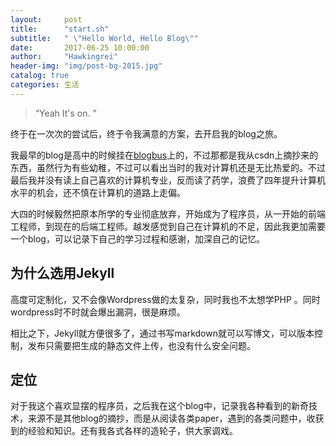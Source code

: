 ```yaml
---
layout:     post
title:      "start.sh"
subtitle:   " \"Hello World, Hello Blog\""
date:       2017-06-25 10:00:00
author:     "Hawkingrei"
header-img: "img/post-bg-2015.jpg"
catalog: true
categories: 生活
---
```



> “Yeah It's on. ”


终于在一次次的尝试后，终于令我满意的方案，去开启我的blog之旅。


我最早的blog是高中的时候挂在[blogbus](http://qikee.blogbus.com)上的，不过那都是我从csdn上摘抄来的东西，虽然行为有些幼稚，不过可以看出当时的我对计算机还是无比热爱的。不过最后我并没有读上自己喜欢的计算机专业，反而读了药学，浪费了四年提升计算机水平的机会，还不慎在计算机的道路上走偏。


大四的时候毅然把原本所学的专业彻底放弃，开始成为了程序员，从一开始的前端工程师，到现在的后端工程师。越发感觉到自己在计算机的不足，因此我更加需要一个blog，可以记录下自己的学习过程和感谢，加深自己的记忆。

## 为什么选用Jekyll
高度可定制化，又不会像Wordpress做的太复杂，同时我也不太想学PHP 。同时wordpress时不时就会爆出漏洞，很是麻烦。

相比之下，Jekyll就方便很多了，通过书写markdown就可以写博文，可以版本控制，发布只需要把生成的静态文件上传，也没有什么安全问题。

## 定位
对于我这个喜欢显摆的程序员，之后我在这个blog中，记录我各种看到的新奇技术，来源不是其他blog的摘抄，而是从阅读各类paper，遇到的各类问题中，收获到的经验和知识。还有我各式各样的造轮子，供大家调戏。




